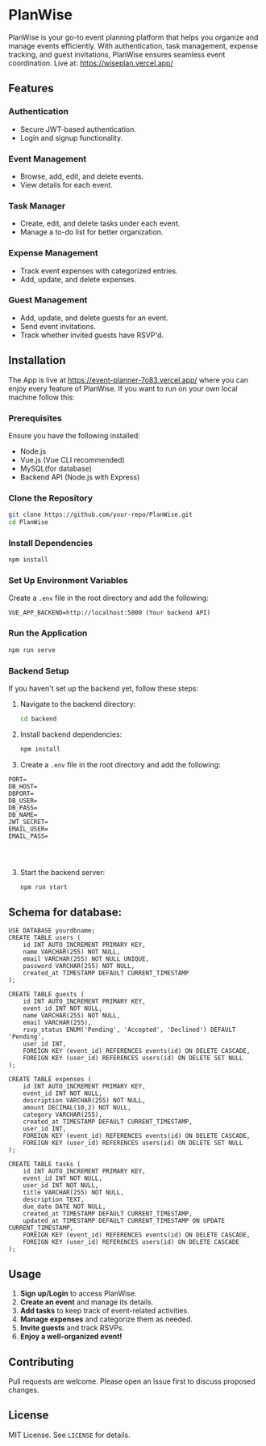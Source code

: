 # PlanWise

PlanWise is your go-to event planning platform that helps you organize and manage events efficiently. With authentication, task management, expense tracking, and guest invitations, PlanWise ensures seamless event coordination.
Live at: https://wiseplan.vercel.app/
## Features

### Authentication
- Secure JWT-based authentication.
- Login and signup functionality.

### Event Management
- Browse, add, edit, and delete events.
- View details for each event.

### Task Manager
- Create, edit, and delete tasks under each event.
- Manage a to-do list for better organization.

### Expense Management
- Track event expenses with categorized entries.
- Add, update, and delete expenses.

### Guest Management
- Add, update, and delete guests for an event.
- Send event invitations.
- Track whether invited guests have RSVP'd.

## Installation
The App is live at https://event-planner-7o83.vercel.app/ where you can enjoy every feature of PlanWise. If you want to run on your own local machine follow this: 

### Prerequisites
Ensure you have the following installed:
- Node.js
- Vue.js (Vue CLI recommended)
- MySQL(for database)
- Backend API (Node.js with Express)

### Clone the Repository
```sh
git clone https://github.com/your-repo/PlanWise.git
cd PlanWise
```

### Install Dependencies
```sh
npm install
```

### Set Up Environment Variables
Create a `.env` file in the root directory and add the following:
```
VUE_APP_BACKEND=http://localhost:5000 (Your backend API)
```

### Run the Application
```sh
npm run serve
```

### Backend Setup
If you haven't set up the backend yet, follow these steps:
1. Navigate to the backend directory:
   ```sh
   cd backend
   ```
2. Install backend dependencies:
   ```sh
   npm install
   ```
3. Create a `.env` file in the root directory and add the following:
```
PORT=
DB_HOST=
DBPORT=
DB_USER=
DB_PASS=
DB_NAME=
JWT_SECRET=
EMAIL_USER=
EMAIL_PASS=




```
3. Start the backend server:
   ```sh
   npm run start
   ```
## Schema for database:
```
USE DATABASE yourdbname;
CREATE TABLE users (
    id INT AUTO_INCREMENT PRIMARY KEY,
    name VARCHAR(255) NOT NULL,
    email VARCHAR(255) NOT NULL UNIQUE,
    password VARCHAR(255) NOT NULL,
    created_at TIMESTAMP DEFAULT CURRENT_TIMESTAMP
);

CREATE TABLE guests (
    id INT AUTO_INCREMENT PRIMARY KEY,
    event_id INT NOT NULL,
    name VARCHAR(255) NOT NULL,
    email VARCHAR(255),
    rsvp_status ENUM('Pending', 'Accepted', 'Declined') DEFAULT 'Pending',
    user_id INT,
    FOREIGN KEY (event_id) REFERENCES events(id) ON DELETE CASCADE,
    FOREIGN KEY (user_id) REFERENCES users(id) ON DELETE SET NULL
);

CREATE TABLE expenses (
    id INT AUTO_INCREMENT PRIMARY KEY,
    event_id INT NOT NULL,
    description VARCHAR(255) NOT NULL,
    amount DECIMAL(10,2) NOT NULL,
    category VARCHAR(255),
    created_at TIMESTAMP DEFAULT CURRENT_TIMESTAMP,
    user_id INT,
    FOREIGN KEY (event_id) REFERENCES events(id) ON DELETE CASCADE,
    FOREIGN KEY (user_id) REFERENCES users(id) ON DELETE SET NULL
);

CREATE TABLE tasks (
    id INT AUTO_INCREMENT PRIMARY KEY,
    event_id INT NOT NULL,
    user_id INT NOT NULL,
    title VARCHAR(255) NOT NULL,
    description TEXT,
    due_date DATE NOT NULL,
    created_at TIMESTAMP DEFAULT CURRENT_TIMESTAMP,
    updated_at TIMESTAMP DEFAULT CURRENT_TIMESTAMP ON UPDATE CURRENT_TIMESTAMP,
    FOREIGN KEY (event_id) REFERENCES events(id) ON DELETE CASCADE,
    FOREIGN KEY (user_id) REFERENCES users(id) ON DELETE CASCADE
);
```
## Usage
1. **Sign up/Login** to access PlanWise.
2. **Create an event** and manage its details.
3. **Add tasks** to keep track of event-related activities.
4. **Manage expenses** and categorize them as needed.
5. **Invite guests** and track RSVPs.
6. **Enjoy a well-organized event!**

## Contributing
Pull requests are welcome. Please open an issue first to discuss proposed changes.

## License
MIT License. See `LICENSE` for details.

